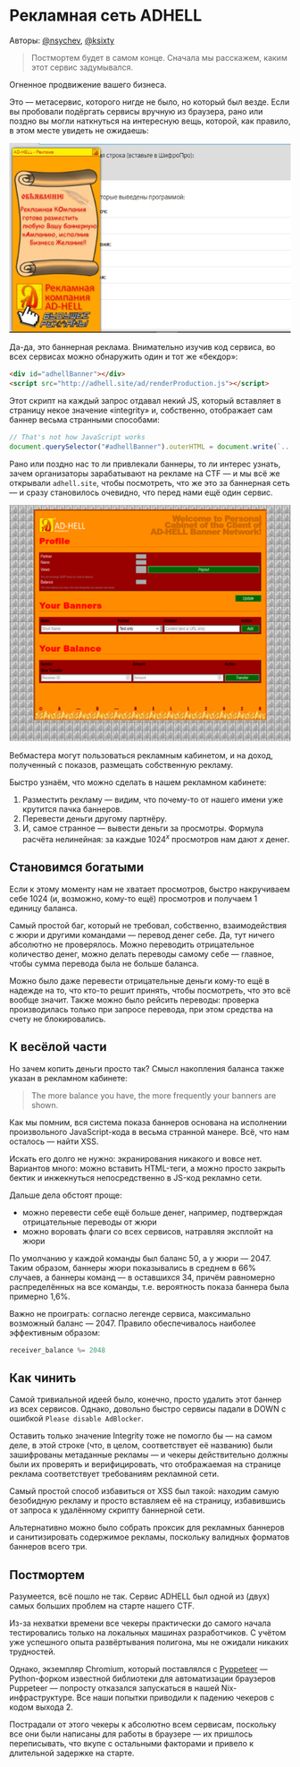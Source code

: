 # Рекламная сеть ADHELL

Авторы: [@nsychev](https://github.com/nsychev), [@ksixty](https://github.com/ksixty)

> Постмортем будет в самом конце. Сначала мы расскажем, каким этот сервис задумывался.

Огненное продвижение вашего бизнеса.

Это — метасервис, которого нигде не было, но который был везде. Если вы пробовали подёргать сервисы вручную из браузера, рано или поздно вы могли наткнуться на интересную вещь, которой, как правило, в этом месте увидеть не ожидаешь:

![Баннерная реклама](adhell.jpg)

Да-да, это баннерная реклама. Внимательно изучив код сервиса, во всех сервисах можно обнаружить один и тот же «бекдор»:

```html
<div id="adhellBanner"></div>
<script src="http://adhell.site/ad/renderProduction.js"></script>
```

Этот скрипт на каждый запрос отдавал некий JS, который вставляет в страницу некое значение «integrity» и, собственно, отображает сам баннер весьма странными способами:

```javascript
// That's not how JavaScript works
document.querySelector("#adhellBanner").outerHTML = document.write(`...
```

Рано или поздно нас то ли привлекали баннеры, то ли интерес узнать, зачем организаторы зарабатывают на рекламе на CTF — и мы всё же открывали `adhell.site`, чтобы посмотреть, что же это за баннерная сеть — и сразу становилось очевидно, что перед нами ещё один сервис.

![Рекламный кабинет партнёра](cabinet.png)

Вебмастера могут пользоваться рекламным кабинетом, и на доход, полученный с показов, размещать собственную рекламу.

Быстро узнаём, что можно сделать в нашем рекламном кабинете:

1. Разместить рекламу — видим, что почему-то от нашего имени уже крутится пачка баннеров.
2. Перевести деньги другому партнёру.
3. И, самое странное — вывести деньги за просмотры. Формула расчёта нелинейная: за каждые $1024^x$ просмотров нам дают $x$ денег.

## Становимся богатыми

Если к этому моменту нам не хватает просмотров, быстро накручиваем себе 1024 (и, возможно, кому-то ещё) просмотров и получаем 1 единицу баланса.

Самый простой баг, который не требовал, собственно, взаимодействия с жюри и другими командами — перевод денег себе. Да, тут ничего абсолютно не проверялось. Можно переводить отрицательное количество денег, можно делать переводы самому себе — главное, чтобы сумма перевода была не больше баланса.

Можно было даже перевести отрицательные деньги кому-то ещё в надежде на то, что кто-то решит принять, чтобы посмотреть, что это всё вообще значит. Также можно было рейсить переводы: проверка производилась только при запросе перевода, при этом средства на счету не блокировались.

## К весёлой части

Но зачем копить деньги просто так? Смысл накопления баланса также указан в рекламном кабинете:

> The more balance you have, the more frequently your banners are shown. 

Как мы помним, вся система показа баннеров основана на исполнении произвольного JavaScript-кода в весьма странной манере. Всё, что нам осталось — найти XSS.

Искать его долго не нужно: экранирования никакого и вовсе нет. Вариантов много: можно вставить HTML-теги, а можно просто закрыть бектик и инжекнуться непосредственно в JS-код рекламно сети.

Дальше дела обстоят проще:
- можно перевести себе ещё больше денег, например, подтверждая отрицательные переводы от жюри
- можно воровать флаги со всех сервисов, натравляя эксплойт на жюри

По умолчанию у каждой команды был баланс 50, а у жюри — 2047. Таким образом, баннеры жюри показывались в среднем в 66% случаев, а баннеры команд — в оставшихся 34, причём равномерно распределённых на все команды, т.е. вероятность показа баннера была примерно 1,6%.

Важно не проиграть: согласно легенде сервиса, максимально возможный баланс — 2047. Правило обеспечивалось наиболее эффективным образом:

```python
receiver_balance %= 2048
```

## Как чинить

Самой тривиальной идеей было, конечно, просто удалить этот баннер из всех сервисов. Однако, довольно быстро сервисы падали в DOWN с ошибкой `Please disable AdBlocker`.

Оставить только значение Integrity тоже не помогло бы — на самом деле, в этой строке (что, в целом, соответствует её названию) были зашифрованы метаданные рекламы — и чекеры действительно должны были их проверять и верифицировать, что отображаемая на странице реклама соответствует требованиям рекламной сети.

Самый простой способ избавиться от XSS был такой: находим самую безобидную рекламу и просто вставляем её на страницу, избавившись от запроса к удалённому скрипту баннерной сети.

Альтернативно можно было собрать проксик для рекламных баннеров и санитизировать содержимое рекламы, поскольку валидных форматов баннеров всего три.

## Постмортем

Разумеется, всё пошло не так. Сервис ADHELL был одной из (двух) самых больших проблем на старте нашего CTF.

Из-за нехватки времени все чекеры практически до самого начала тестировались только на локальных машинах разработчиков. С учётом уже успешного опыта развёртывания полигона, мы не ожидали никаких трудностей.

Однако, экземпляр Chromium, который поставлялся с [Pyppeteer](https://github.com/pyppeteer/pyppeteer) — Python-форком известной библиотеки для автоматизации браузеров Puppeteer — попросту отказался запускаться в нашей Nix-инфраструктуре. Все наши попытки приводили к падению чекеров с кодом выхода 2.

Пострадали от этого чекеры к абсолютно всем сервисам, поскольку все они были написаны для работы в браузере — их пришлось переписывать, что вкупе с остальными факторами и привело к длительной задержке на старте.
